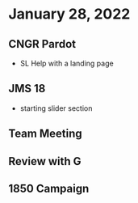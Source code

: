 # January 28, 2022

## CNGR Pardot
- SL Help with a landing page

## JMS 18
- starting slider section

## Team Meeting

## Review with G

## 1850 Campaign

